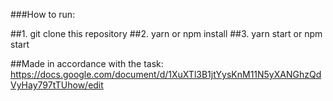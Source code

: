 ###How to run:

##1. git clone this repository
##2. yarn or npm install
##3. yarn start or npm start

##Made in accordance with the task:
https://docs.google.com/document/d/1XuXTl3B1jtYysKnM11N5yXANGhzQdVyHay797tTUhow/edit
